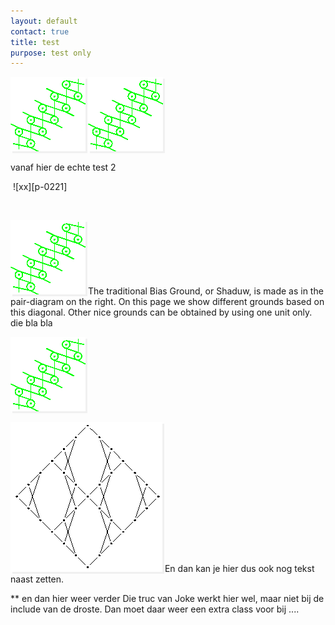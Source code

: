 ```yaml
---
layout: default
contact: true
title: test
purpose: test only
---
```


<style>
.shadow1, img {   box-shadow: 3px 3px #f0f0f0; }
</style>



<img src="../images_wt/gf-0221-wt.png?align=right" class="shadow1">
<img src="../images_wt/gf-0221-wt.png?align=left" class="shadow1">
<p style="clear: both"></p>

vanaf hier de echte test 2

<img style="box-shadow: 5px 5px #f0f0f0">
![xx][p-0221]
<p style="clear: both"></p><img style="clear">

[![biasground][p-0221]][c]
The traditional Bias Ground, or <span class="shade">Shaduw</span>, is made as in the pair-diagram on the right. On this page we show different grounds based on this diagonal.
Other nice grounds can be obtained by using one unit only.
die bla bla

[![yy][p-0221]][c]
<p style="clear: both"></p>


[![bigger][b]][c]
En dan kan je hier dus ook nog tekst naast zetten.
<p style="clear: both"></p>

** en dan hier weer verder
Die truc van Joke werkt hier wel, maar niet bij de include van de droste. Dan moet daar weer een extra class voor bij ....


[p-0221]: ../images_wt/gf-0221-wt.png?x=button
[b]: ../images_wt/big-rose.png?align=left
[c]: https://d-bl.github.io/GroundForge/tiles?patchWidth=16&patchHeight=24&b1=ct&f1=ct&c2=c&e2=c&b3=ct&d3=ctc&f3=ct&tile=-5---5,--C-B-,-B-5-C&footsideStitch=ctctt&tileStitch=ct&headsideStitch=ctctt&shiftColsSW=-3&shiftRowsSW=3&shiftColsSE=3&shiftRowsSE=3

